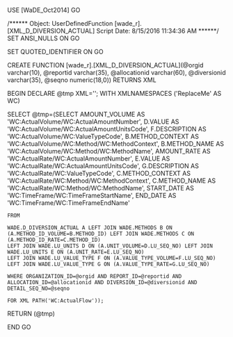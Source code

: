 ﻿USE [WaDE_Oct2014]
GO

/****** Object:  UserDefinedFunction [wade_r].[XML_D_DIVERSION_ACTUAL]    Script Date: 8/15/2016 11:34:36 AM ******/
SET ANSI_NULLS ON
GO

SET QUOTED_IDENTIFIER ON
GO


CREATE FUNCTION [wade_r].[XML_D_DIVERSION_ACTUAL](@orgid varchar(10), @reportid varchar(35), @allocationid varchar(60), @diversionid varchar(35), @seqno numeric(18,0)) 
RETURNS XML

BEGIN
DECLARE @tmp XML='';
WITH XMLNAMESPACES ('ReplaceMe' AS WC)

SELECT @tmp=(SELECT AMOUNT_VOLUME AS 'WC:ActualVolume/WC:ActualAmountNumber',
	D.VALUE AS 'WC:ActualVolume/WC:ActualAmountUnitsCode',
	F.DESCRIPTION AS 'WC:ActualVolume/WC:ValueTypeCode',
	B.METHOD_CONTEXT AS 'WC:ActualVolume/WC:Method/WC:MethodContext',
	B.METHOD_NAME AS 'WC:ActualVolume/WC:Method/WC:MethodName',
	AMOUNT_RATE AS 'WC:ActualRate/WC:ActualAmountNumber',
	E.VALUE AS 'WC:ActualRate/WC:ActualAmountUnitsCode',
	G.DESCRIPTION AS 'WC:ActualRate/WC:ValueTypeCode',
	C.METHOD_CONTEXT AS 'WC:ActualRate/WC:Method/WC:MethodContext',
	C.METHOD_NAME AS 'WC:ActualRate/WC:Method/WC:MethodName',
	START_DATE AS 'WC:TimeFrame/WC:TimeFrameStartName',
	END_DATE AS 'WC:TimeFrame/WC:TimeFrameEndName'
		
	FROM  
	
	WADE.D_DIVERSION_ACTUAL A LEFT JOIN WADE.METHODS B ON (A.METHOD_ID_VOLUME=B.METHOD_ID) LEFT JOIN WADE.METHODS C ON (A.METHOD_ID_RATE=C.METHOD_ID)
	LEFT JOIN WADE.LU_UNITS D ON (A.UNIT_VOLUME=D.LU_SEQ_NO) LEFT JOIN WADE.LU_UNITS E ON (A.UNIT_RATE=E.LU_SEQ_NO)
	LEFT JOIN WADE.LU_VALUE_TYPE F ON (A.VALUE_TYPE_VOLUME=F.LU_SEQ_NO) LEFT JOIN WADE.LU_VALUE_TYPE G ON (A.VALUE_TYPE_RATE=G.LU_SEQ_NO)
		
	WHERE ORGANIZATION_ID=@orgid AND REPORT_ID=@reportid AND ALLOCATION_ID=@allocationid AND DIVERSION_ID=@diversionid AND DETAIL_SEQ_NO=@seqno
	
	FOR XML PATH('WC:ActualFlow'));
	
RETURN (@tmp)
 
END
GO


